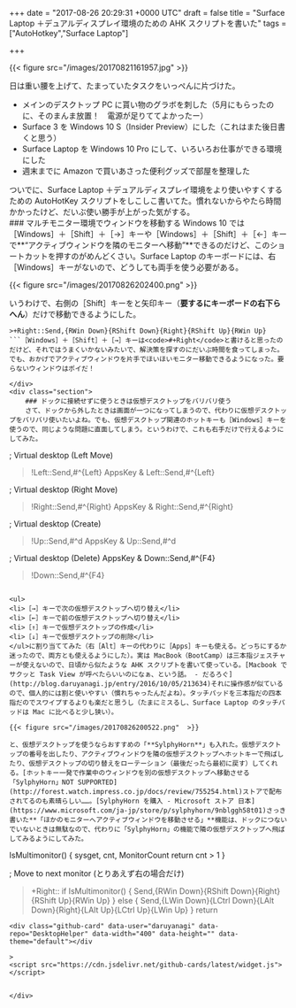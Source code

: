 
+++
date = "2017-08-26 20:29:31 +0000 UTC"
draft = false
title = "Surface Laptop ＋デュアルディスプレイ環境のための AHK スクリプトを書いた"
tags = ["AutoHotkey","Surface Laptop"]

+++


{{< figure src="/images/20170821161957.jpg"  >}}

日は重い腰を上げて、たまっていたタスクをいっぺんに片づけた。

<ul>
<li>メインのデスクトップ PC に貰い物のグラボを刺した（5月にもらったのに、そのまんま放置！　電源が足りててよかったー）</li>
<li>Surface 3 を Windows 10 S（Insider Preview）にした（これはまた後日書くと思う）</li>
<li>Surface Laptop を Windows 10 Pro にして、いろいろお仕事ができる環境にした</li>
<li>週末までに Amazon で買いあさった便利グッズで部屋を整理した</li>
</ul>ついでに、Surface Laptop ＋デュアルディスプレイ環境をより使いやすくするための AutoHotKey スクリプトをしこしこ書いてた。慣れないからやたら時間かかったけど、だいぶ使い勝手が上がった気がする。

<div class="section">
    ### マルチモニター環境でウィンドウを移動する
    Windows 10 では［Windows］＋［Shift］＋［→］キーや［Windows］＋［Shift］＋［←］キーで**“アクティブウィンドウを隣のモニターへ移動”**できるのだけど、このショートカットを押すのがめんどくさい。Surface Laptop のキーボードには、右［Windows］キーがないので、どうしても両手を使う必要がある。

{{< figure src="/images/20170826202400.png"  >}}

いうわけで、右側の［Shift］キーをと矢印キー（**要するにキーボードの右下らへん**）だけで移動できるようにした。
```
>+Right::Send,{RWin Down}{RShift Down}{Right}{RShift Up}{RWin Up}
```［Windows］＋［Shift］＋［→］キーは<code>#+Right</code>と書けると思ったのだけど、それではうまくいかないみたいで、解決策を探すのにだいぶ時間を食ってしまった。でも、おかげでアクティブウィンドウを片手でほいほいモニター移動できるようになった。要らないウィンドウはポイだ！

</div>
<div class="section">
    ### ドックに接続せずに使うときは仮想デスクトップをバリバリ使う
    さて、ドックから外したときは画面が一つになってしまうので、代わりに仮想デスクトップをバリバリ使いたいよね。でも、仮想デスクトップ関連のホットキーも［Windows］キーを使うので、同じような問題に直面してしまう。というわけで、これも右手だけで行えるようにしてみた。
```
; Virtual desktop (Left Move)
>!Left::Send,#^{Left}
AppsKey &amp; Left::Send,#^{Left}

; Virtual desktop (Right Move)
>!Right::Send,#^{Right}
AppsKey &amp; Right::Send,#^{Right}

; Virtual desktop (Create)
>!Up::Send,#^d
AppsKey &amp; Up::Send,#^d

; Virtual desktop (Delete)
AppsKey &amp; Down::Send,#^{F4}
>!Down::Send,#^{F4}
```右［Alt］キーと

<ul>
<li>［→］キーで次の仮想デスクトップへ切り替え</li>
<li>［←］キーで前の仮想デスクトップへ切り替え</li>
<li>［↑］キーで仮想デスクトップの作成</li>
<li>［↓］キーで仮想デスクトップの削除</li>
</ul>に割り当ててみた（右［Alt］キーの代わりに［Apps］キーも使える。どっちにするか迷ったので、両方とも使えるようにした）。実は MacBook（BootCamp）は三本指ジェスチャーが使えないので、日頃から似たような AHK スクリプトを書いて使っている。[Macbook でサクッと Task View が呼べたらいいのになぁ、という話。 - だるろぐ](http://blog.daruyanagi.jp/entry/2016/10/05/213634)それに操作感が似ているので、個人的には割と使いやすい（慣れちゃったんだよね）。タッチパッドを三本指だの四本指だのでスワイプするよりも楽だと思うし（たまにミスるし、Surface Laptop のタッチパッドは Mac に比べると少し狭い）。

{{< figure src="/images/20170826200522.png"  >}}

と、仮想デスクトップを使うならおすすめの「**SylphyHorn**」も入れた。仮想デスクトップの番号を出したり、アクティブウィンドウを隣の仮想デスクトップへホットキーで飛ばしたり、仮想デスクトップの切り替えをローテーション（最後だったら最初に戻す）してくれる。[ホットキー一発で作業中のウィンドウを別の仮想デスクトップへ移動させる「SylphyHorn」NOT SUPPORTED](http://forest.watch.impress.co.jp/docs/review/755254.html)ストアで配布されてるのも素晴らしい……。[SylphyHorn を購入 - Microsoft ストア 日本](https://www.microsoft.com/ja-jp/store/p/sylphyhorn/9nblggh58t01)さっき書いた**「ほかのモニターへアクティブウィンドウを移動させる」**機能は、ドックにつないでいないときは無駄なので、代わりに「SylphyHorn」の機能で隣の仮想デスクトップへ飛ばしてみるようにしてみた。
```
IsMultimonitor()
{
   sysget, cnt, MonitorCount
   return cnt > 1
}

; Move to next monitor (とりあえず右の場合だけ)
>+Right::
    if IsMultimonitor()
    {
        Send,{RWin Down}{RShift Down}{Right}{RShift Up}{RWin Up}
    }
    else
    {
        Send,{LWin Down}{LCtrl Down}{LAlt Down}{Right}{LAlt Up}{LCtrl Up}{LWin Up}
    }
return
```コンテキストによって挙動が違うのはあまりよくないかもしれないけど、自分の中では**「邪魔なウィンドウをほかのモニター or デスクトップに飛ばす」**という点では大して変わりがないので、あんまり混乱はないかも。せっかく書いたスクリプトなので、なくさないように GitHub で管理。バイナリもあるので、もしほしい人がいたら使ってください（ほかの人にとって使い勝手のいいものかどうかは知らんが……）。
<div class="github-card" data-user="daruyanagi" data-repo="DesktopHelper" data-width="400" data-height="" data-theme="default"></div

>
<script src="https://cdn.jsdelivr.net/github-cards/latest/widget.js"></script>


</div>

